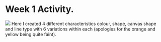 # Week 1 Activity. 
<img src=https://github.com/V1NNYB4RT3L5/Slave-To-The-Algorithm-/blob/master/Week%201/Week%201%20activity.jpg>
Here I created 4 different characteristics colour, shape, canvas shape and line type with 6 variations within each (apologies for the orange and yellow being quite faint). 
